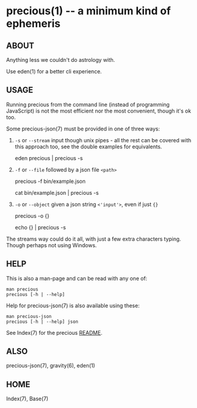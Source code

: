 # precious(1) -- a minimum kind of ephemeris


## ABOUT

Anything less we couldn't do astrology with.

Use eden(1) for a better cli experience.


## USAGE

Running precious from the command line (instead of programming JavaScript)
is not the most efficient nor the most convenient, though it's ok too.

Some precious-json(7) must be provided in one of three ways:

1. `-s` or `--stream` input though unix pipes - all the rest can be covered
with this approach too, see the double examples for equivalents.

    eden precious | precious -s

2. `-f` or `--file` followed by a json file `<path>`

    precious -f bin/example.json

    cat bin/example.json | precious -s

3. `-o` or `--object` given a json string `<'input'>`, even if just `{}`

    precious -o {}

    echo {} | precious -s

The streams way could do it all,
with just a few extra characters typing.
Though perhaps not using Windows.


## HELP

This is also a man-page and can be read with any one of:

    man precious
    precious [-h | --help]

Help for precious-json(7) is also available using these:

    man precious-json
    precious [-h | --help] json

See Index(7) for the precious
[README](https://github.com/astrolet/precious#readme).


## ALSO

precious-json(7), gravity(6), eden(1)

## HOME

Index(7), Base(7)
